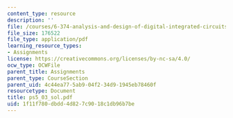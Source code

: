 ```yaml
---
content_type: resource
description: ''
file: /courses/6-374-analysis-and-design-of-digital-integrated-circuits-fall-2003/1f11f780dbdd4d827c9018c1db96b7be_ps5_03_sol.pdf
file_size: 176522
file_type: application/pdf
learning_resource_types:
- Assignments
license: https://creativecommons.org/licenses/by-nc-sa/4.0/
ocw_type: OCWFile
parent_title: Assignments
parent_type: CourseSection
parent_uid: 4c44ea77-5ab9-04f2-34d9-1945eb78460f
resourcetype: Document
title: ps5_03_sol.pdf
uid: 1f11f780-dbdd-4d82-7c90-18c1db96b7be
---
```

